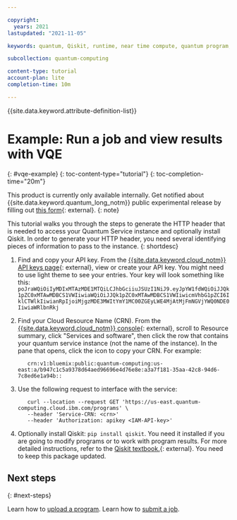 ```yaml
---

copyright:
  years: 2021
lastupdated: "2021-11-05"

keywords: quantum, Qiskit, runtime, near time compute, quantum program, vqe

subcollection: quantum-computing

content-type: tutorial
account-plan: lite
completion-time: 10m

---
```


{{site.data.keyword.attribute-definition-list}}

# Example: Run a job and view results with VQE
{: #vqe-example}
{: toc-content-type="tutorial"}
{: toc-completion-time="20m"}

This product is currently only available internally.  Get notified about {{site.data.keyword.quantum_long_notm}} public experimental release by filling out [this form](https://airtable.com/shrRpebS4aD3XeDhA){: external}.
{: note}

This tutorial walks you through the steps to generate the HTTP header that is needed to access your Quantum Service instance and optionally install Qiskit. In order to generate your HTTP header, you need several identifying pieces of information to pass to the instance.
{: shortdesc}

1. Find and copy your API key. From the [{{site.data.keyword.cloud_notm}} API keys page](https://cloud.ibm.com/iam/apikeys){: external}, view or create your API key. You might need to use light theme to see your entries.  Your key will look something like this: `poJraWQiOiIyMDIxMTAzMDE1MTQiLCJhbGciiuJSUzI1NiJ9.eyJpYW1fdWQiOiJJQk1pZC0xMTAwMDBCS1VWIiwiaWQiOiJJQk1pZC0xMTAwMDBCS1VWIiwicmVhbG1pZCI6IklCTWlkIiwianRpIjoiMjgzMDE3MWItYmY1MC00ZGEyLWE4MjAtMjFmNGVjYWQ0NDE0IiwiaWRlbnRkj`

3. Find your Cloud Resource Name (CRN). From the [{{site.data.keyword.cloud_notm}} console](https://cloud.ibm.com){: external}, scroll to Resource summary, click "Services and software", then click the row that contains your quantum service instance (not the name of the instance). In the pane that opens, click the icon to copy your CRN. For example:
   ```text
      crn:v1:bluemix:public:quantum-computing:us-east:a/b947c1c5a9378d64aed96696e4d76e8e:a3a7f181-35aa-42c8-94d6-7c8ed6e1a94b::
   ```

4. Use the following request to interface with the service:

   ```curl
      curl --location --request GET 'https://us-east.quantum-computing.cloud.ibm.com/programs' \
      --header 'Service-CRN: <crn>'
      --header 'Authorization: apikey <IAM-API-key>'
   ```

5. Optionally install Qiskit: `pip install qiskit`. You need it installed if you are going to modify programs or to work with program results. For more detailed instructions, refer to the [Qiskit textbook.](https://qiskit.org/textbook/ch-appendix/qiskit.html){: external}. You  need to keep this package updated.



## Next steps
{: #next-steps}

Learn how to [upload a program](/docs/quantum-computing?topic=quantum-computing-program).
Learn how to [submit a job](/docs/quantum-computing?topic=quantum-computing-run_job).
